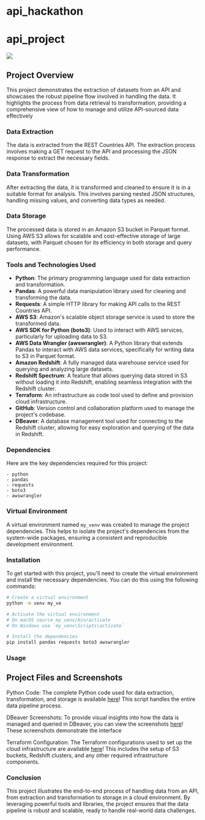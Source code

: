 # api_hackathon

# api_project

![](https://github.com/Chichi126/api_project/blob/cc0e7bb1efdc079762571f03fabc1fa5aba1509c/Copy%20of%20countries_api.jpg)
## Project Overview


This project demonstrates the extraction of datasets from an API and showcases the robust pipeline flow involved in handling the data. It highlights the process from data retrieval to transformation, providing a comprehensive view of how to manage and utilize API-sourced data effectively


### Data Extraction
The data is extracted from the REST Countries API. The extraction process involves making a GET request to the API and processing the JSON response to extract the necessary fields.

### Data Transformation
After extracting the data, it is transformed and cleaned to ensure it is in a suitable format for analysis. This involves parsing nested JSON structures, handling missing values, and converting data types as needed.

### Data Storage
The processed data is stored in an Amazon S3 bucket in Parquet format. Using AWS S3 allows for scalable and cost-effective storage of large datasets, with Parquet chosen for its efficiency in both storage and query performance.

### Tools and Technologies Used

- **Python**: The primary programming language used for data extraction and transformation.
- **Pandas**: A powerful data manipulation library used for cleaning and transforming the data.
- **Requests**: A simple HTTP library for making API calls to the REST Countries API.
- **AWS S3**: Amazon's scalable object storage service is used to store the transformed data.
- **AWS SDK for Python (boto3)**: Used to interact with AWS services, particularly for uploading data to S3.
- **AWS Data Wrangler (awswrangler)**: A Python library that extends Pandas to interact with AWS data services, specifically for writing data to S3 in Parquet format.
- **Amazon Redshift**: A fully managed data warehouse service used for querying and analyzing large datasets.
- **Redshift Spectrum**: A feature that allows querying data stored in S3 without loading it into Redshift, enabling seamless integration with the Redshift cluster.
- **Terraform**: An infrastructure as code tool used to define and provision cloud infrastructure.
- **GitHub**: Version control and collaboration platform used to manage the project's codebase.
- **DBeaver**: A database management tool used for connecting to the Redshift cluster, allowing for easy exploration and querying of the data in Redshift.

### Dependencies

Here are the key dependencies required for this project:

```plaintext
- python
- pandas
- requests
- boto3
- awswrangler
```

### Virtual Environment

A virtual environment named `my_venv` was created to manage the project dependencies. This helps to isolate the project's dependencies from the system-wide packages, ensuring a consistent and reproducible development environment.

### Installation

To get started with this project, you'll need to create the virtual environment and install the necessary dependencies. You can do this using the following commands:

```sh
# Create a virtual environment
python -m venv my_ve

# Activate the virtual environment
# On macOS source my_venv/bin/activate
# On Windows use `my_venv\Scripts\activate`

# Install the dependencies
pip install pandas requests boto3 awswrangler
```

### Usage

## Project Files and Screenshots

Python Code: The complete Python code used for data extraction, transformation, and storage is available [here](airflow_files)! This script handles the entire data pipeline process.

DBeaver Screenshots: To provide visual insights into how the data is managed and queried in DBeaver, you can view the screenshots [here](SQL_Syntax)! These screenshots demonstrate the interface

Terraform Configuration: The Terraform configurations used to set up the cloud infrastructure are available [here](cloud_infras)! This includes the setup of S3 buckets, Redshift clusters, and any other required infrastructure components.

### Conclusion

This project illustrates the end-to-end process of handling data from an API, from extraction and transformation to storage in a cloud environment. By leveraging powerful tools and libraries, the project ensures that the data pipeline is robust and scalable, ready to handle real-world data challenges.
